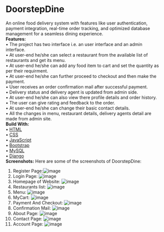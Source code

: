 # DoorstepDine
An online food delivery system with features like user authentication, payment integration, real-time order tracking, and optimized database management for a seamless dining experience.  
**Features:**  
•	The project has two interface i.e. an user interface and an admin interface.  
•	At user-end he/she can select a restaurant from the available list of restaurants and get its menu.  
•	At user-end he/she can add any food item to cart and set the quantity as per their requirment.  
•	At user-end he/she can further proceed to checkout and then make the payment.  
•	User receives an order confirmation mail after successful payment.  
•	Delivery status and delivery agent is updated from admin side.  
•	At user-end he/she can also view there profile details and order history.   
•	The user can give rating and feedback to the order.   
•	At user-end he/she can change their basic contact details.  
•	All the changes in menu, restaurant details, delivery agents detail are made from admin site.  
**Build With:**  
•	[HTML](https://www.w3schools.com/html/)  
•	[CSS](https://www.w3schools.com/css/)  
•	[JavaScript](https://www.w3schools.com/js/)  
•	[Bootstrap](https://www.w3schools.com/bootstrap5/index.php)  
•	[MySQL](https://www.w3schools.com/mysql/default.asp)  
•	[Django](https://www.w3schools.com/django/index.php)  
**Screenshots:**
Here are some of the screenshots of DoorstepDine:  
1. Register Page:![image](https://github.com/user-attachments/assets/6707e457-0b46-4ddc-96dd-8b67b06240ae)  
2. Login Page:
![image](https://github.com/user-attachments/assets/25f7d64c-ddb9-42e5-82fd-6139611e1801)
3. Homepage of Website:
![image](https://github.com/user-attachments/assets/7b2262a4-740b-47cb-8be2-db65e2b80c39)
4. Restaurants list:
![image](https://github.com/user-attachments/assets/87945177-1963-4fde-966b-221f1fbbfd4d)
5. Menu:
![image](https://github.com/user-attachments/assets/34c95022-bfe1-46c6-9d94-88673bc2ce35)
6. MyCart:
![image](https://github.com/user-attachments/assets/425512e6-5131-4c34-9e1f-de862a17bbae)
7. Payment And Checkout:
![image](https://github.com/user-attachments/assets/eb85938a-0368-42af-b929-587dcea7c611)
8. Confirmation Mail:
![image](https://github.com/user-attachments/assets/3c2ca44f-2d21-44eb-a449-a6516b5d3457)
9. About Page:
![image](https://github.com/user-attachments/assets/17380600-e3ea-4d68-993c-2a7cd5196eea)
10. Contact Page:
![image](https://github.com/user-attachments/assets/5707ee8f-0fed-49ef-94b6-213bf48d98d7)
11. Account Page:
![image](https://github.com/user-attachments/assets/ad9bfc64-f30b-4854-8ee4-e2e6876625ff)





 





